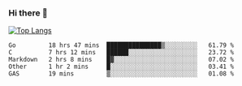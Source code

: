### Hi there 👋

<!--
**3Xpl0it3r/3Xpl0it3r** is a ✨ _special_ ✨ repository because its `README.md` (this file) appears on your GitHub profile.

Here are some ideas to get you started:

- 🔭 I’m currently working on ...
- 🌱 I’m currently learning ...
- 👯 I’m looking to collaborate on ...
- 🤔 I’m looking for help with ...
- 💬 Ask me about ...
- 📫 How to reach me: ...
- 😄 Pronouns: ...
- ⚡ Fun fact: ...
-->


[![Top Langs](https://github-readme-stats.vercel.app/api/top-langs/?username=3Xpl0it3r&layout=compact)](https://github.com/3Xpl0it3r/3Xpl0it3r)

<!--START_SECTION:waka-->
```text
Go         18 hrs 47 mins  ███████████████▒░░░░░░░░░   61.79 % 
C          7 hrs 12 mins   ██████░░░░░░░░░░░░░░░░░░░   23.72 % 
Markdown   2 hrs 8 mins    █▓░░░░░░░░░░░░░░░░░░░░░░░   07.02 % 
Other      1 hr 2 mins     █░░░░░░░░░░░░░░░░░░░░░░░░   03.41 % 
GAS        19 mins         ▒░░░░░░░░░░░░░░░░░░░░░░░░   01.08 % 
```
<!--END_SECTION:waka-->
